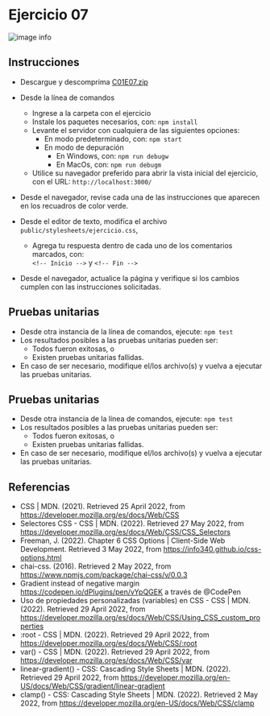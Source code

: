 # Ejercicio 07

![image info](images/ejercicio07.png)

## Instrucciones

* Descargue y descomprima [C01E07.zip](../../zips/C01E07.zip)
* Desde la línea de comandos
	+ Ingrese a la carpeta con el ejercicio
	+ Instale los paquetes necesarios, con: `npm install`
	+ Levante el servidor con cualquiera de las siguientes opciones:
		- En modo predeterminado, con: `npm start`
		- En modo de depuración 
			+ En Windows, con: `npm run debugw`
			+ En MacOs, con: `npm run debugm`
	+ Utilice su navegador preferido para abrir la vista inicial del ejercicio, con el URL: `http://localhost:3000/`

* Desde el navegador, revise cada una de las instrucciones que aparecen en los recuadros de color verde.
* Desde el editor de texto, modifica el archivo `public/stylesheets/ejercicio.css`,
	+ Agrega tu respuesta dentro de cada uno de los comentarios marcados, con:  
	`<!-- Inicio -->` y `<!-- Fin -->`
* Desde el navegador, actualice la página y verifique si los cambios cumplen con las instrucciones solicitadas.

## Pruebas unitarias

* Desde otra instancia de la línea de comandos, ejecute: `npm test`
* Los resultados posibles a las pruebas unitarias pueden ser: 
	+ Todos fueron exitosas, o
	+ Existen pruebas unitarias fallidas.
* En caso de ser necesario, modifique el/los archivo(s) y vuelva a ejecutar las pruebas unitarias. 

## Pruebas unitarias

* Desde otra instancia de la línea de comandos, ejecute: `npm test`
* Los resultados posibles a las pruebas unitarias pueden ser: 
	+ Todos fueron exitosas, o
	+ Existen pruebas unitarias fallidas.
* En caso de ser necesario, modifique el/los archivo(s) y vuelva a ejecutar las pruebas unitarias. 

## Referencias 

* CSS | MDN. (2021). Retrieved 25 April 2022, from https://developer.mozilla.org/es/docs/Web/CSS
* Selectores CSS - CSS | MDN. (2022). Retrieved 27 May 2022, from https://developer.mozilla.org/es/docs/Web/CSS/CSS_Selectors
* Freeman, J. (2022). Chapter 6 CSS Options | Client-Side Web Development. Retrieved 3 May 2022, from https://info340.github.io/css-options.html
* chai-css. (2016). Retrieved 2 May 2022, from https://www.npmjs.com/package/chai-css/v/0.0.3
* Gradient instead of negative margin https://codepen.io/dPlugins/pen/vYpQGEK a través de @CodePen 
* Uso de propiedades personalizadas (variables) en CSS - CSS | MDN. (2022). Retrieved 29 April 2022, from https://developer.mozilla.org/es/docs/Web/CSS/Using_CSS_custom_properties
* :root - CSS | MDN. (2022). Retrieved 29 April 2022, from https://developer.mozilla.org/es/docs/Web/CSS/:root
* var() - CSS | MDN. (2022). Retrieved 29 April 2022, from https://developer.mozilla.org/es/docs/Web/CSS/var
* linear-gradient() - CSS: Cascading Style Sheets | MDN. (2022). Retrieved 29 April 2022, from https://developer.mozilla.org/en-US/docs/Web/CSS/gradient/linear-gradient
* clamp() - CSS: Cascading Style Sheets | MDN. (2022). Retrieved 2 May 2022, from https://developer.mozilla.org/en-US/docs/Web/CSS/clamp